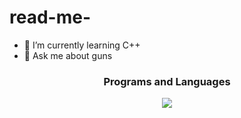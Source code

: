 # read-me-
- 🌱 I’m currently learning C++
-  💬 Ask me about guns

### <p align="center"> Programs and Languages </p>
<p align="center">
  <a href="https://skillicons.dev">
    <img src="[https://skillicons.dev/icons?Cpp](https://github.com/tandpfun/skill-icons/blob/main/icons/CPP.svg)https://github.com/tandpfun/skill-icons/blob/main/icons/CPP.svg" />
  </a>
</p>
